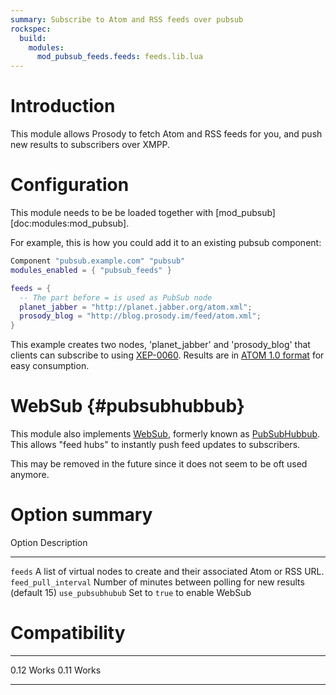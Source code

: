 ```yaml
---
summary: Subscribe to Atom and RSS feeds over pubsub
rockspec:
  build:
    modules:
      mod_pubsub_feeds.feeds: feeds.lib.lua
---
```


# Introduction

This module allows Prosody to fetch Atom and RSS feeds for you, and push
new results to subscribers over XMPP.

# Configuration

This module needs to be be loaded together with
[mod\_pubsub][doc:modules:mod\_pubsub].

For example, this is how you could add it to an existing pubsub
component:

``` lua
Component "pubsub.example.com" "pubsub"
modules_enabled = { "pubsub_feeds" }

feeds = {
  -- The part before = is used as PubSub node
  planet_jabber = "http://planet.jabber.org/atom.xml";
  prosody_blog = "http://blog.prosody.im/feed/atom.xml";
}
```

This example creates two nodes, 'planet\_jabber' and 'prosody\_blog'
that clients can subscribe to using
[XEP-0060](http://xmpp.org/extensions/xep-0060.html). Results are in
[ATOM 1.0 format](http://atomenabled.org/) for easy consumption.

# WebSub {#pubsubhubbub}

This module also implements [WebSub](https://www.w3.org/TR/websub/),
formerly known as
[PubSubHubbub](http://pubsubhubbub.googlecode.com/svn/trunk/pubsubhubbub-core-0.3.html).
This allows "feed hubs" to instantly push feed updates to subscribers.

This may be removed in the future since it does not seem to be oft used
anymore.

# Option summary

  Option                 Description
  ---------------------- -------------------------------------------------------------------------
  `feeds`                A list of virtual nodes to create and their associated Atom or RSS URL.
  `feed_pull_interval`   Number of minutes between polling for new results (default 15)
  `use_pubsubhubub`      Set to `true` to enable WebSub

# Compatibility

  ------ -------
  0.12    Works
  0.11    Works
  ------ -------
